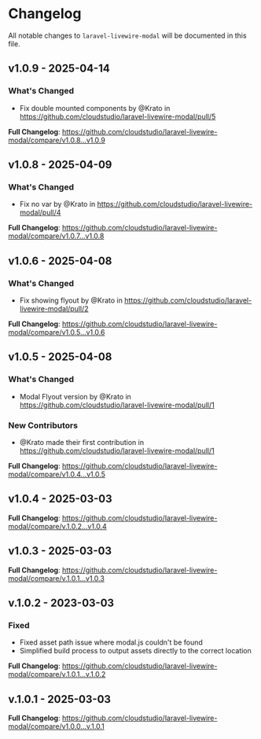 # Changelog

All notable changes to `laravel-livewire-modal` will be documented in this file.

## v1.0.9 - 2025-04-14

### What's Changed

* Fix double mounted components by @Krato in https://github.com/cloudstudio/laravel-livewire-modal/pull/5

**Full Changelog**: https://github.com/cloudstudio/laravel-livewire-modal/compare/v1.0.8...v1.0.9

## v1.0.8 - 2025-04-09

### What's Changed

* Fix no var by @Krato in https://github.com/cloudstudio/laravel-livewire-modal/pull/4

**Full Changelog**: https://github.com/cloudstudio/laravel-livewire-modal/compare/v1.0.7...v1.0.8

## v1.0.6 - 2025-04-08

### What's Changed

* Fix showing flyout by @Krato in https://github.com/cloudstudio/laravel-livewire-modal/pull/2

**Full Changelog**: https://github.com/cloudstudio/laravel-livewire-modal/compare/v1.0.5...v1.0.6

## v1.0.5 - 2025-04-08

### What's Changed

* Modal Flyout version by @Krato in https://github.com/cloudstudio/laravel-livewire-modal/pull/1

### New Contributors

* @Krato made their first contribution in https://github.com/cloudstudio/laravel-livewire-modal/pull/1

**Full Changelog**: https://github.com/cloudstudio/laravel-livewire-modal/compare/v1.0.4...v1.0.5

## v1.0.4 - 2025-03-03

**Full Changelog**: https://github.com/cloudstudio/laravel-livewire-modal/compare/v.1.0.2...v1.0.4

## v1.0.3 - 2025-03-03

**Full Changelog**: https://github.com/cloudstudio/laravel-livewire-modal/compare/v.1.0.1...v1.0.3

## v.1.0.2 - 2023-03-03

### Fixed

- Fixed asset path issue where modal.js couldn't be found
- Simplified build process to output assets directly to the correct location

**Full Changelog**: https://github.com/cloudstudio/laravel-livewire-modal/compare/v.1.0.1...v.1.0.2

## v.1.0.1 - 2025-03-03

**Full Changelog**: https://github.com/cloudstudio/laravel-livewire-modal/compare/v1.0.0...v.1.0.1
